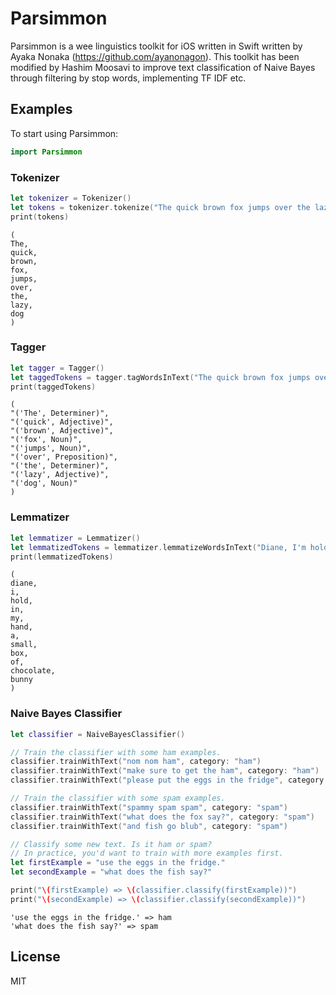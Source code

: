 # Parsimmon

Parsimmon is a wee linguistics toolkit for iOS written in Swift written by Ayaka Nonaka (https://github.com/ayanonagon). This toolkit has been modified by Hashim Moosavi to improve text classification of Naive Bayes through filtering by stop words, implementing TF IDF etc.

## Examples

To start using Parsimmon:
```swift
import Parsimmon
```


### Tokenizer

```swift
let tokenizer = Tokenizer()
let tokens = tokenizer.tokenize("The quick brown fox jumps over the lazy dog")
print(tokens)
```

```
(
The,
quick,
brown,
fox,
jumps,
over,
the,
lazy,
dog
)
```


### Tagger

```swift
let tagger = Tagger()
let taggedTokens = tagger.tagWordsInText("The quick brown fox jumps over the lazy dog")
print(taggedTokens)
```

```
(
"('The', Determiner)",
"('quick', Adjective)",
"('brown', Adjective)",
"('fox', Noun)",
"('jumps', Noun)",
"('over', Preposition)",
"('the', Determiner)",
"('lazy', Adjective)",
"('dog', Noun)"
)
```


### Lemmatizer

```swift
let lemmatizer = Lemmatizer()
let lemmatizedTokens = lemmatizer.lemmatizeWordsInText("Diane, I'm holding in my hand a small box of chocolate bunnies.")
print(lemmatizedTokens)
```

```
(
diane,
i,
hold,
in,
my,
hand,
a,
small,
box,
of,
chocolate,
bunny
)
```


### Naive Bayes Classifier

```swift
let classifier = NaiveBayesClassifier()

// Train the classifier with some ham examples.
classifier.trainWithText("nom nom ham", category: "ham")
classifier.trainWithText("make sure to get the ham", category: "ham")
classifier.trainWithText("please put the eggs in the fridge", category: "ham")

// Train the classifier with some spam examples.
classifier.trainWithText("spammy spam spam", category: "spam")
classifier.trainWithText("what does the fox say?", category: "spam")
classifier.trainWithText("and fish go blub", category: "spam")

// Classify some new text. Is it ham or spam?
// In practice, you'd want to train with more examples first.
let firstExample = "use the eggs in the fridge."
let secondExample = "what does the fish say?"

print("\(firstExample) => \(classifier.classify(firstExample))")
print("\(secondExample) => \(classifier.classify(secondExample))")
```

```
'use the eggs in the fridge.' => ham
'what does the fish say?' => spam
```

License
----

MIT

